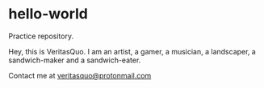 # hello-world
Practice repository.

Hey, this is VeritasQuo.
I am an artist, a gamer, a musician, a landscaper, a sandwich-maker and a sandwich-eater.

Contact me at veritasquo@protonmail.com

